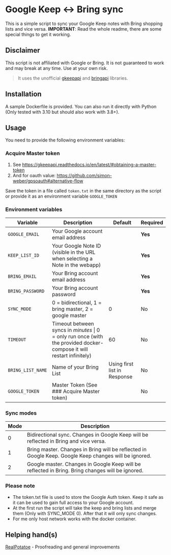# Google Keep <-> Bring sync
This is a simple script to sync your Google Keep notes with Bring shopping lists and vice versa. **IMPORTANT**: Read the whole readme, there are some special things to get it working.

## Disclaimer
This script is not affiliated with Google or Bring. It is not guaranteed to work and may break at any time. Use at your own risk.
> It uses the unofficial [gkeepapi](https://pypi.org/project/gkeepapi/) and [bringapi](https://pypi.org/project/python-bring-api/) libraries.

## Installation
A sample Dockerfile is provided. You can also run it directly with Python (Only tested with 3.10 but should also work with 3.8+).

## Usage
You need to provide the following environment variables:

### Acquire Master token
1. See https://gkeepapi.readthedocs.io/en/latest/#obtaining-a-master-token
2. And for oauth value: https://github.com/simon-weber/gpsoauth#alternative-flow 

Save the token in a file called `token.txt` in the same directory as the script or provide it as an environment variable `GOOGLE_TOKEN`

### Environment variables
| Variable          | Description                                                                                                           | Default                      | Required |
|-------------------|-----------------------------------------------------------------------------------------------------------------------|------------------------------|----------|
| `GOOGLE_EMAIL`    | Your Google account email address                                                                                     |                              | **Yes**  |
| `KEEP_LIST_ID`    | Your Google Note ID (visible in the URL when selecting a Note in the webapp)                                          |                              | **Yes**  |
| `BRING_EMAIL`     | Your Bring account email address                                                                                      |                              | **Yes**  |
| `BRING_PASSWORD`  | Your Bring account password                                                                                           |                              | **Yes**  |
| `SYNC_MODE`       | 0 = bidirectional, 1 = bring master, 2 = google master                                                                | 0                            | No       |
| `TIMEOUT`         | Timeout between syncs in *minutes* \| 0 = only run once (with the provided docker-compose it will restart infinitely) | 60                           | No       |
| `BRING_LIST_NAME` | Name of your Bring List                                                                                               | Using first list in Response | No       | 
| `GOOGLE_TOKEN`    | Master Token (See ### Acquire Master token)                                                                           |                              | No       |

### Sync modes
| Mode | Description                                                                                           |
|------|-------------------------------------------------------------------------------------------------------|
| 0    | Bidirectional sync. Changes in Google Keep will be reflected in Bring and vice versa.                 |
| 1    | Bring master. Changes in Bring will be reflected in Google Keep. Google Keep changes will be ignored. |
| 2    | Google master. Changes in Google Keep will be reflected in Bring. Bring changes will be ignored.      |

### Please note
- The token.txt file is used to store the Google Auth token. Keep it safe as it can be used to gain full access to your Google account.
- At the first run the script will take the keep and bring lists and merge them (Only with SYNC_MODE 0). After that it will only sync changes.
- For me only host network works with the docker container.

## Helping hand(s)
[RealPotatoe](https://github.com/RealPotatoe) - Proofreading and general improvements
